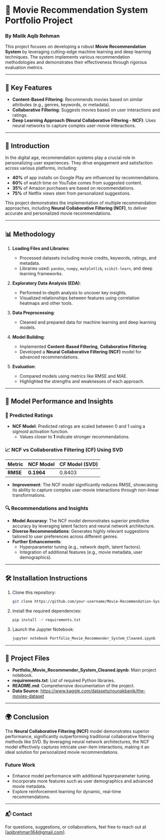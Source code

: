 # 🎥 Movie Recommendation System Portfolio Project

### By Malik Aqib Rehman

This project focuses on developing a robust **Movie Recommendation System** by leveraging cutting-edge machine learning and deep learning techniques. The system implements various recommendation methodologies and demonstrates their effectiveness through rigorous evaluation metrics.

---

## 🚀 Key Features

- **Content-Based Filtering**: Recommends movies based on similar attributes (e.g., genres, keywords, or metadata).
- **Collaborative Filtering**: Suggests movies based on user interactions and ratings.
- **Deep Learning Approach (Neural Collaborative Filtering - NCF)**: Uses neural networks to capture complex user-movie interactions.

---

## 🌟 Introduction

In the digital age, recommendation systems play a crucial role in personalizing user experiences. They drive engagement and satisfaction across various platforms, including:

- **40%** of app installs on Google Play are influenced by recommendations.
- **60%** of watch time on YouTube comes from suggested content.
- **35%** of Amazon purchases are based on recommendations.
- **75%** of Netflix views stem from personalized suggestions.

This project demonstrates the implementation of multiple recommendation approaches, including **Neural Collaborative Filtering (NCF)**, to deliver accurate and personalized movie recommendations.

---

## 📊 Methodology

1. **Loading Files and Libraries**:
   - Processed datasets including movie credits, keywords, ratings, and metadata.
   - Libraries used: `pandas`, `numpy`, `matplotlib`, `scikit-learn`, and deep learning frameworks.

2. **Exploratory Data Analysis (EDA)**:
   - Performed in-depth analysis to uncover key insights.
   - Visualized relationships between features using correlation heatmaps and other tools.

3. **Data Preprocessing**:
   - Cleaned and prepared data for machine learning and deep learning models.

4. **Model Building**:
   - Implemented **Content-Based Filtering**, **Collaborative Filtering**.
   - Developed a **Neural Collaborative Filtering (NCF)** model for advanced recommendations.

5. **Evaluation**:
   - Compared models using metrics like RMSE and MAE.
   - Highlighted the strengths and weaknesses of each approach.

---

## 🧠 Model Performance and Insights

### 🔢 Predicted Ratings
- **NCF Model**: Predicted ratings are scaled between 0 and 1 using a sigmoid activation function.
  - Values closer to **1** indicate stronger recommendations.

### 📈 NCF vs Collaborative Filtering (CF) Using SVD
| Metric         | NCF Model | CF Model (SVD) |
|----------------|-----------|----------------|
| **RMSE**       | **0.1964**| 0.8403         |

- **Improvement**: The NCF model significantly reduces RMSE, showcasing its ability to capture complex user-movie interactions through non-linear transformations.

### 🔍 Recommendations and Insights
- **Model Accuracy**: The NCF model demonstrates superior predictive accuracy by leveraging latent factors and neural network architecture.
- **Diverse Recommendations**: Generates highly relevant suggestions tailored to user preferences across different genres.
- **Further Enhancements**:
  - Hyperparameter tuning (e.g., network depth, latent factors).
  - Integration of additional features (e.g., movie metadata, user demographics).

---

## 🛠 Installation Instructions

1. Clone this repository:
   ```bash
   git clone https://github.com/your-username/Movie-Recommendation-System.git
   ```
2. Install the required dependencies:
   ```bash
   pip install -r requirements.txt
   ```
3. Launch the Jupyter Notebook:
   ```bash
   jupyter notebook Portfolio_Movie_Recommender_System_Cleaned.ipynb
   ```

---

## 📂 Project Files

- **Portfolio_Movie_Recommender_System_Cleaned.ipynb**: Main project notebook.
- **requirements.txt**: List of required Python libraries.
- **README.md**: Comprehensive documentation of the project.
- **Data Source**: https://www.kaggle.com/datasets/rounakbanik/the-movies-dataset 

---

## 🌍 Conclusion

The **Neural Collaborative Filtering (NCF)** model demonstrates superior performance, significantly outperforming traditional collaborative filtering methods like SVD. By leveraging neural network architectures, the NCF model effectively captures intricate user-item interactions, making it an ideal solution for personalized movie recommendations.

### Future Work
- Enhance model performance with additional hyperparameter tuning.
- Incorporate more features such as user demographics and advanced movie metadata.
- Explore reinforcement learning for dynamic, real-time recommendations.

---

### 📬 Contact

For questions, suggestions, or collaborations, feel free to reach out at [aqibrehman164@gmail.com].
